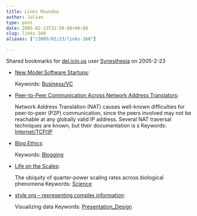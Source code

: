 ```yaml
---
title: Links Roundup
author: Julian
type: post
date: 2005-02-23T22:59:00+00:00
slug: links-160 
aliases: ["/2005/02/23/links-160"]

---
```

Shared bookmarks for [del.icio.us][1] user  [Synesthesia][2] on 2005-2-23

  * [New Model Software Startups][3]:
   
    Keywords: [Business/VC][4]
  * [Peer-to-Peer Communication Across Network Address Translators][5]:
  
    Network Address Translation (NAT) causes well-known difficulties for peer-to-peer (P2P) communication, since the peers involved may not be reachable at any globally valid IP address. Several NAT traversal techniques are known, but their documentation is s Keywords: [Internet/TCP/IP][6]
  * [Blog Ethics][7]:
   
    Keywords: [Blogging][8]
  * [Life on the Scales][9]:
  
    The ubiquity of quarter-power scaling rates across biological phenomena Keywords: [Science][10]
  * [style.org &#8211; representing complex information][11]:
  
    Visualizing data Keywords: [Presentation_Design][12]

 [1]: https://del.icio.us/
 [2]: https://del.icio.us/synesthesia
 [3]: https://due-diligence.typepad.com/blog/2005/01/new_model_softw.html "https://due-diligence.typepad.com/blog/2005/01/new_model_softw.html"
 [4]: https://del.icio.us/synesthesia/Business/VC
 [5]: https://www.brynosaurus.com/pub/net/p2pnat/ "https://www.brynosaurus.com/pub/net/p2pnat/"
 [6]: https://del.icio.us/synesthesia/Internet/TCP/IP
 [7]: https://www.rebeccablood.net/handbook/excerpts/weblog_ethics.html "https://www.rebeccablood.net/handbook/excerpts/weblog_ethics.html"
 [8]: https://del.icio.us/synesthesia/Blogging
 [9]: https://www.sciencenews.org/articles/20050212/bob9.asp "https://www.sciencenews.org/articles/20050212/bob9.asp"
 [10]: https://del.icio.us/synesthesia/Science
 [11]: https://www.style.org/ "https://www.style.org/"
 [12]: https://del.icio.us/synesthesia/Presentation_Design